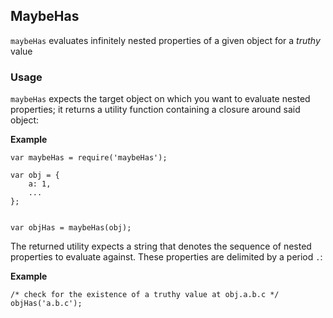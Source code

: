 ## MaybeHas

`maybeHas` evaluates infinitely nested properties of a given object for a *truthy* value

### Usage

`maybeHas` expects the target object on which you want to evaluate nested properties; it returns a utility function containing a closure around said object:

**Example**
```
var maybeHas = require('maybeHas');

var obj = {
    a: 1,
    ...
};


var objHas = maybeHas(obj);
```

The returned utility expects a string that denotes the sequence of nested properties to evaluate against. These properties are delimited by a period `.`:

**Example**
```
/* check for the existence of a truthy value at obj.a.b.c */
objHas('a.b.c');
```
